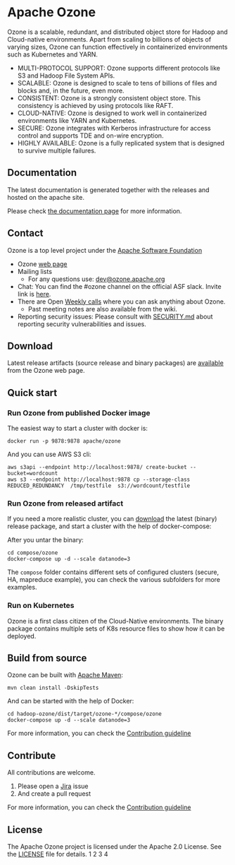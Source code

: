 Apache Ozone
===

Ozone is a scalable, redundant, and distributed object store for Hadoop and Cloud-native environments. Apart from scaling to billions of objects of varying sizes, Ozone can function effectively in containerized environments such as Kubernetes and YARN.


 * MULTI-PROTOCOL SUPPORT: Ozone supports different protocols like S3 and Hadoop File System APIs.
 * SCALABLE: Ozone is designed to scale to tens of billions of files and blocks and, in the future, even more.
 * CONSISTENT: Ozone is a strongly consistent object store. This consistency is achieved by using protocols like RAFT.
 * CLOUD-NATIVE: Ozone is designed to work well in containerized environments like YARN and Kubernetes.
 * SECURE: Ozone integrates with Kerberos infrastructure for access control and supports TDE and on-wire encryption.
 * HIGHLY AVAILABLE: Ozone is a fully replicated system that is designed to survive multiple failures.

## Documentation

The latest documentation is generated together with the releases and hosted on the apache site.

Please check [the documentation page](https://ozone.apache.org/docs/) for more information.

## Contact

Ozone is a top level project under the [Apache Software Foundation](https://apache.org)

 * Ozone [web page](https://ozone.apache.org)
 * Mailing lists
     * For any questions use: [dev@ozone.apache.org](https://lists.apache.org/list.html?dev@ozone.apache.org)
 * Chat: You can find the #ozone channel on the official ASF slack. Invite link is [here](http://s.apache.org/slack-invite).
 * There are Open [Weekly calls](https://cwiki.apache.org/confluence/display/HADOOP/Ozone+Community+Calls) where you can ask anything about Ozone.
     * Past meeting notes are also available from the wiki.
 * Reporting security issues: Please consult with [SECURITY.md](./SECURITY.md) about reporting security vulnerabilities and issues.

## Download

Latest release artifacts (source release and binary packages) are [available](https://ozone.apache.org/downloads/) from the Ozone web page.

## Quick start

### Run Ozone from published Docker image

The easiest way to start a cluster with docker is:

```
docker run -p 9878:9878 apache/ozone
```

And you can use AWS S3 cli:

```
aws s3api --endpoint http://localhost:9878/ create-bucket --bucket=wordcount
aws s3 --endpoint http://localhost:9878 cp --storage-class REDUCED_REDUNDANCY  /tmp/testfile  s3://wordcount/testfile
```

### Run Ozone from released artifact

If you need a more realistic cluster, you can [download](https://ozone.apache.org/downloads/) the latest (binary) release package, and start a cluster with the help of docker-compose:

After you untar the binary:

```
cd compose/ozone
docker-compose up -d --scale datanode=3
```

The `compose` folder contains different sets of configured clusters (secure, HA, mapreduce example), you can check the various subfolders for more examples.

### Run on Kubernetes

Ozone is a first class citizen of the Cloud-Native environments. The binary package contains multiple sets of K8s resource files to show how it can be deployed.

## Build from source

Ozone can be built with [Apache Maven](https://maven.apache.org):

```
mvn clean install -DskipTests
```

And can be started with the help of Docker:

```
cd hadoop-ozone/dist/target/ozone-*/compose/ozone
docker-compose up -d --scale datanode=3
```
For more information, you can check the [Contribution guideline](./CONTRIBUTING.md)

## Contribute

All contributions are welcome.

 1. Please open a [Jira](https://issues.apache.org/jira/projects/HDDS/issues) issue
 2. And create a pull request

For more information, you can check the [Contribution guideline](./CONTRIBUTING.md)

## License

The Apache Ozone project is licensed under the Apache 2.0 License. See the [LICENSE](./LICENSE.txt) file for details.
1
2
3
4
